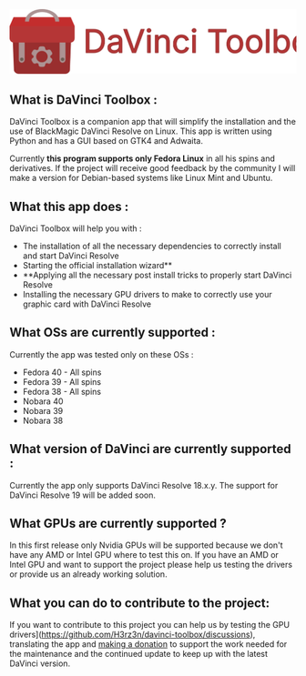 <p align="center">
  <img src="/screenshot/thumbnail.svg" alt="Thumbnail" width="600"/>
</p>

## What is DaVinci Toolbox :
DaVinci Toolbox is a companion app that will simplify the installation and the use of BlackMagic DaVinci Resolve on Linux. This app is written using Python and has a GUI based on GTK4 and Adwaita. 

Currently **this program supports only Fedora Linux** in all his spins and derivatives. If the project will receive good feedback by the community I will make a version for Debian-based systems like Linux Mint and Ubuntu.

## What this app does :
DaVinci Toolbox will help you with :
- The installation of all the necessary dependencies to correctly install and start DaVinci Resolve
- Starting the official installation wizard**
- **Applying all the necessary post install tricks to properly start DaVinci Resolve
- Installing the necessary GPU drivers to make to correctly use your graphic card with DaVinci Resolve


## What OSs are currently supported :
Currently the app was tested only on these OSs :
- Fedora 40 - All spins
- Fedora 39 - All spins
- Fedora 38 - All spins
- Nobara 40
- Nobara 39
- Nobara 38

## What version of DaVinci are currently supported :
Currently the app only supports DaVinci Resolve 18.x.y. The support for DaVinci Resolve 19 will be added soon.

## What GPUs are currently supported ?
In this first release only Nvidia GPUs will be supported because we don't have any AMD or Intel GPU where to test this on. If you have an AMD or Intel GPU and want to support the project please help us testing the drivers or provide us an already working solution.

## What you can do to contribute to the project:
If you want to contribute to this project you can help us by testing the GPU drivers](https://github.com/H3rz3n/davinci-toolbox/discussions), translating the app and [making a donation]() to support the work needed for the maintenance and the continued update to keep up with the latest DaVinci version.
